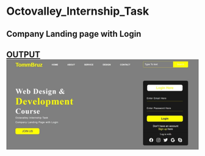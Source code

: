 # Octovalley_Internship_Task
<h2>Company Landing page with Login<h2>
  <a href="https://octavalley-intern-task.mathumitha1.repl.co/"> OUTPUT </a>
<br>
<img src="OUTPUT.jpeg">
